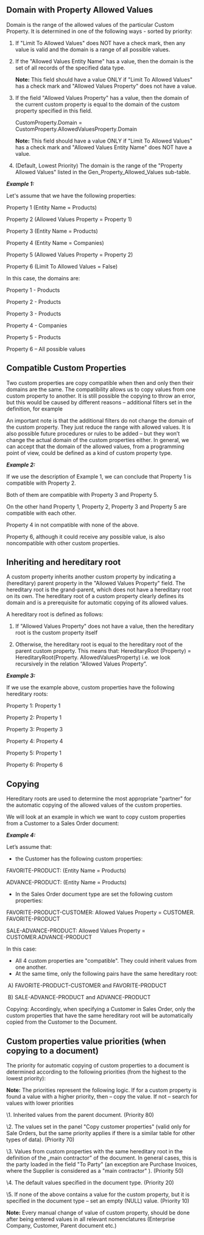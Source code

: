 ## Domain with Property Allowed Values

Domain is the range of the allowed values of the particular Custom Property. It is determined in one of the following ways - sorted by priority:

1. If "Limit To Allowed Values" does NOT have a check mark, then any value is valid and the domain is a range of all possible values.

2. If the "Allowed Values Entity Name" has a value, then the domain is the set of all records of the specified data type.

   

   **Note:** This field should have a value ONLY if "Limit To Allowed Values" has a check mark and "Allowed Values Property" does not have a value.

3. If the field "Allowed Values Property" has a value, then the domain of the current custom property is equal to the domain of the custom property specified in this field.

   CustomProperty.Domain = CustomProperty.AllowedValuesProperty.Domain

   

   **Note:** This field should have a value ONLY if "Limit To Allowed Values" has a check mark and "Allowed Values Entity Name" does NOT have a value.

4. (Default, Lowest Priority) The domain is the range of the "Property Allowed Values" listed in the Gen_Property_Allowed_Values sub-table.

   

***Example 1:***

Let's assume that we have the following properties:

Property 1 (Entity Name = Products)

Property 2 (Allowed Values Property = Property 1)

Property 3 (Entity Name = Products)

Property 4 (Entity Name = Companies)

Property 5 (Allowed Values Property = Property 2)

Property 6 (Limit To Allowed Values = False)



In this case, the domains are:

Property 1 - Products

Property 2 - Products

Property 3 - Products

Property 4 - Companies

Property 5 - Products

Property 6 – All possible values

## Compatible Custom Properties

Two custom properties are copy compatible when then and only then their domains are the same. The compatibility allows us to copy values from one custom property to another. It is still possible the copying to throw an error, but this would be caused by different reasons – additional filters set in the definition, for example

An important note is that the additional filters do not change the domain of the custom property. They just reduce the range with allowed values. It is also possible future procedures or rules to be added – but they won’t change the actual domain of the custom properties either. In general, we can accept that the domain of the allowed values, from a programming point of view, could be defined as a kind of custom property type.

***Example 2:***

If we use the description of Example 1, we can conclude that Property 1 is compatible with Property 2.

Both of them are compatible with Property 3 and Property 5.

On the other hand Property 1, Property 2, Property 3 and Property 5 are compatible with each other.

Property 4 in not compatible with none of the above.

Property 6, although it could receive any possible value, is also noncompatible with other custom properties.

## Inheriting and hereditary root

 A custom property inherits another custom property by indicating a (hereditary) parent property in the "Allowed Values Property" field. The hereditary root is the grand-parent, which does not have a hereditary root on its own. The hereditary root of a custom property clearly defines its domain and is a prerequisite for automatic copying of its allowed values.

A hereditary root is defined as follows:

1. If "Allowed Values Property" does not have a value, then the hereditary root is the custom property itself

2. Otherwise, the hereditary root is equal to the hereditary root of the parent custom property.
   This means that:
   HereditaryRoot (Property) = HereditaryRoot(Property. AllowedValuesProperty)
   i.e. we look recursively in the relation “Allowed Values Property”.

   

***Example 3:***

If we use the example above, custom properties have the following hereditary roots:

Property 1: Property 1

Property 2: Property 1

Property 3: Property 3

Property 4: Property 4

Property 5: Property 1

Property 6: Property 6

## Copying

Hereditary roots are used to determine the most appropriate "partner" for the automatic copying of the allowed values of the custom properties.

We will look at an example in which we want to copy custom properties from a Customer to a Sales Order document:

***Example 4:*** 

Let’s assume that:

- the Customer has the following custom properties:

FAVORITE-PRODUCT: (Entity Name = Products)

ADVANCE-PRODUCT: (Entity Name = Products)

- In the Sales Order document type are set the following custom properties:

FAVORITE-PRODUCT-CUSTOMER: Allowed Values Property = CUSTOMER. FAVORITE-PRODUCT

SALE-ADVANCE-PRODUCT: Allowed Values Property = CUSTOMER.ADVANCE-PRODUCT



In this case:

- All 4 custom properties are "compatible". They could inherit values from one another.
- At the same time, only the following pairs have the same hereditary root:

​    A) FAVORITE-PRODUCT-CUSTOMER and FAVORITE-PRODUCT

​    B) SALE-ADVANCE-PRODUCT and ADVANCE-PRODUCT

Copying: Accordingly, when specifying a Customer in Sales Order, only the custom properties that have the same hereditary root will be automatically copied from the Customer to the Document.

## Custom properties value priorities (when copying to a document)

The priority for automatic copying of custom properties to a document is determined according to the following priorities (from the highest to the lowest priority):



**Note:** The priorities represent the following logic. If for a custom property is found a value with a higher priority, then – copy the value. If not – search for values with lower priorities

\1. Inherited values from the parent document. (Priority 80)

\2. The values set in the panel "Copy customer properties" (valid only for Sale Orders, but the same priority applies if there is a similar table for other types of data). (Priority 70)

\3. Values from custom properties with the same hereditary root in the definition of the „main contractor” of the document. In general cases, this is the party loaded in the field "To Party" (an exception are Purchase Invoices, where the Supplier is considered as a "main contractor" ). (Priority 50)

\4. The default values specified in the document type. (Priority 20)

\5. If none of the above contains a value for the custom property, but it is specified in the document type – set an empty (NULL) value. (Priority 10)



**Note:** Every manual change of value of custom property, should be done after being entered values in all relevant nomenclatures (Enterprise Company, Customer, Parent document etc.)